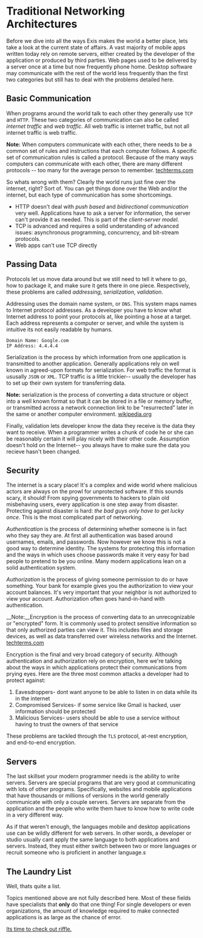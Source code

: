 # Traditional Networking Architectures

Before we dive into all the ways Exis makes the world a better place, lets take a look at the current state of affairs. A vast majority of mobile apps written today rely on remote servers, either created by the developer of the application or produced by third parties. Web pages used to be delivered by a server once at a time but now frequently phone home. Desktop software may communicate with the rest of the world less frequently than the first two categories but still has to deal with the problems detailed here.

## Basic Communication

When programs around the world talk to each other they generally use `TCP` and `HTTP`. These two categories of communication can also be called _internet traffic_ and  _web traffic_. All web traffic is internet traffic, but not all internet traffic is web traffic. 

__Note:__ When computers communicate with each other, there needs to be a common set of rules and instructions that each computer follows. A specific set of communication rules is called a protocol. Because of the many ways computers can communicate with each other, there are many different protocols -- too many for the average person to remember. [techterms.com](http://techterms.com/definition/protocol)

So whats wrong with them? Clearly the world runs just fine over the internet, right? Sort of. You can get things done over the Web and/or the internet, but each type of communication has some shortcomings. 

* HTTP doesn't deal with *push based* and *bidirectional communication* very well. Applications have to ask a server for information, the server can't provide it as needed. This is part of the *client-server model.*
*  TCP is advanced and requires a solid understanding of advanced issues: asynchronous programming, concurrency, and bit-stream protocols. 
*  Web apps can't use TCP directly

## Passing Data
Protocols let us move data around but we still need to tell it where to go, how to package it, and make sure it gets there in one piece. Respectively, these problems are called *addressing*, *serialization*, *validation*.

Addressing uses the domain name system, or `DNS`. This system maps names to Internet protocol addresses. As a developer you have to know what Internet address to point your protocols at, like pointing a hose at a target. Each address represents a computer or server, and while the system is intuitive its not easily readable by humans.

```
Domain Name: Google.com
IP Address: 4.4.4.4
```

Serialization is the process by which information from one application is transmitted to another application. Generally applications rely on well known in agreed-upon formats for serialization. For web traffic the format is ususally `JSON` or `XML`. TCP traffic is a little trickier-- usually the developer has to set up their own system for transferring data.

__Note:__ serialization is the process of converting a data structure or object into a well known format so that it can be stored in a file or memory buffer, or transmitted across a network connection link to be "resurrected" later in the same or another computer environment. [wikipedia.org](http://en.wikipedia.org/wiki/Serialization)

Finally, validation lets developer know the data they receive is the data they want to receive. When a programmer writes a chunk of code he or she can be reasonably certain it will play nicely with their other code. Assumption doesn't hold on the Internet-- you always have to make sure the data you recieve hasn't been changed.

## Security

The internet is a scary place! It's a complex and wide world where malicious actors are always on the prowl for unprotected software. If this sounds scary, it should! From spying governments to hackers to plain old misbehaving users, every application is one step away from disaster. Protecting against disaster is hard: *the bad guys only have to get lucky once*. This is the most complicated part of networking.

*Authentication* is the process of determining whether someone is in fact who they say they are. At first all authentication was based around usernames, emails, and passwords. Now however we know this is not a good way to determine identity. The systems for protecting this information and the ways in which uses choose passwords make it very easy for bad people to pretend to be you online. Many modern applications lean on a solid authentication system.

*Authorization* is the process of giving someone permission to do or have something. Your bank for example gives you the authorization to view your account balances. It's very important that your neighbor is not authorized to view your account. Authorization often goes hand-in-hand with authentication.

__Note:__Encryption is the process of converting data to an unrecognizable or "encrypted" form. It is commonly used to protect sensitive information so that only authorized parties can view it. This includes files and storage devices, as well as data transferred over wireless networks and the Internet. [techterms.com](http://techterms.com/definition/encryption)

Encryption is the final and very broad category of security. Although authentication and authorization rely on encryption, here we're talking about the ways in which applications protect their communications from prying eyes. Here are the three most common attacks a developer had to protect against:

1. Eavesdroppers- dont want anyone to be able to listen in on data while its in the internet
2. Compromised Services- if some service like Gmail is hacked, user information should be protected
3. Malicious Services- users should be able to use a service without having to trust the owners of that service

These problems are tackled through the `TLS` protocol, at-rest encryption, and end-to-end encryption. 

## Servers

The last skillset your modern programmer needs is the ability to write servers. Servers are special programs that are very good at communicating with lots of other programs. Specifically, websites and mobile applications that have thousands or millions of versions in the world generally communicate with only a couple servers. Servers are separate from the application and the people who write them have to know how to write code in a very different way.

As if that weren't enough, the languages mobile and desktop applications use can be wildly different for web servers. In other words, a developer or studio usually cant apply the same language to both applications and servers. Instead, they must either switch between two or more languages or recruit someone who is proficient in another language.s

## The Laundry List

Well, thats quite a list. 

Topics mentioned above are not fully described here. Most of these fields have specialists that **only** do that one thing! For single developers or even organizations, the amount of knowledge required to make connected applications is as large as the chance of error.

[Its time to check out riffle.](/pages/tour/Riffle.md)